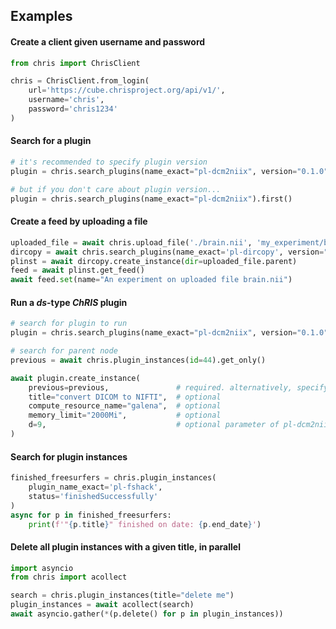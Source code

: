 ## Examples

#### Create a client given username and password

```python
from chris import ChrisClient

chris = ChrisClient.from_login(
    url='https://cube.chrisproject.org/api/v1/',
    username='chris',
    password='chris1234'
)
```

#### Search for a plugin

```python
# it's recommended to specify plugin version
plugin = chris.search_plugins(name_exact="pl-dcm2niix", version="0.1.0").get_only()

# but if you don't care about plugin version...
plugin = chris.search_plugins(name_exact="pl-dcm2niix").first()
```

#### Create a feed by uploading a file

```python
uploaded_file = await chris.upload_file('./brain.nii', 'my_experiment/brain.nii')
dircopy = await chris.search_plugins(name_exact='pl-dircopy', version="2.1.1").get_only()
plinst = await dircopy.create_instance(dir=uploaded_file.parent)
feed = await plinst.get_feed()
await feed.set(name="An experiment on uploaded file brain.nii")
```

#### Run a *ds*-type *ChRIS* plugin

```python
# search for plugin to run
plugin = chris.search_plugins(name_exact="pl-dcm2niix", version="0.1.0").get_only()

# search for parent node 
previous = await chris.plugin_instances(id=44).get_only()

await plugin.create_instance(
    previous=previous,               # required. alternatively, specify previous_id
    title="convert DICOM to NIFTI",  # optional
    compute_resource_name="galena",  # optional
    memory_limit="2000Mi",           # optional
    d=9,                             # optional parameter of pl-dcm2niix
)
```

#### Search for plugin instances

```python
finished_freesurfers = chris.plugin_instances(
    plugin_name_exact='pl-fshack',
    status='finishedSuccessfully'
)
async for p in finished_freesurfers:
    print(f'"{p.title}" finished on date: {p.end_date}')
```

#### Delete all plugin instances with a given title, in parallel

```python
import asyncio
from chris import acollect

search = chris.plugin_instances(title="delete me")
plugin_instances = await acollect(search)
await asyncio.gather(*(p.delete() for p in plugin_instances))
```
